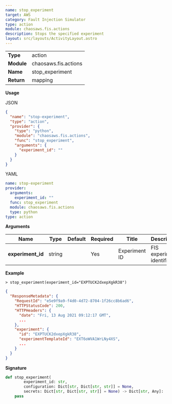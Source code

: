 ```yaml
---
name: stop_experiment
target: AWS
category: Fault Injection Simulator
type: action
module: chaosaws.fis.actions
description: Stops the specified experiment
layout: src/layouts/ActivityLayout.astro
---
```


|            |                      |
| ---------- | -------------------- |
| **Type**   | action               |
| **Module** | chaosaws.fis.actions |
| **Name**   | stop_experiment      |
| **Return** | mapping              |

**Usage**

JSON

```json
{
  "name": "stop-experiment",
  "type": "action",
  "provider": {
    "type": "python",
    "module": "chaosaws.fis.actions",
    "func": "stop_experiment",
    "arguments": {
      "experiment_id": ""
    }
  }
}
```

YAML

```yaml
name: stop-experiment
provider:
  arguments:
    experiment_id: ""
  func: stop_experiment
  module: chaosaws.fis.actions
  type: python
type: action
```

**Arguments**

| Name              | Type   | Default | Required | Title         | Description               |
| ----------------- | ------ | ------- | -------- | ------------- | ------------------------- |
| **experiment_id** | string |         | Yes      | Experiment ID | FIS experiment identifier |

**Example**

```shell
> stop_experiment(experiment_id="EXPTUCK2dxepXgkR38")
```

```json
{
  "ResponseMetadata": {
    "RequestId": "e5e9f9a9-f4d0-4d72-8704-1f26cc8b6ad6",
    "HTTPStatusCode": 200,
    "HTTPHeaders": {
      "date": "Fri, 13 Aug 2021 09:12:17 GMT",
      ...
    },
    "experiment": {
      "id": "EXPTUCK2dxepXgkR38",
      "experimentTemplateId": "EXT6oWVA1WrLNy4XS",
      ...
    }
  }
}
```

**Signature**

```python
def stop_experiment(
        experiment_id: str,
        configuration: Dict[str, Dict[str, str]] = None,
        secrets: Dict[str, Dict[str, str]] = None) -> Dict[str, Any]:
    pass

```

